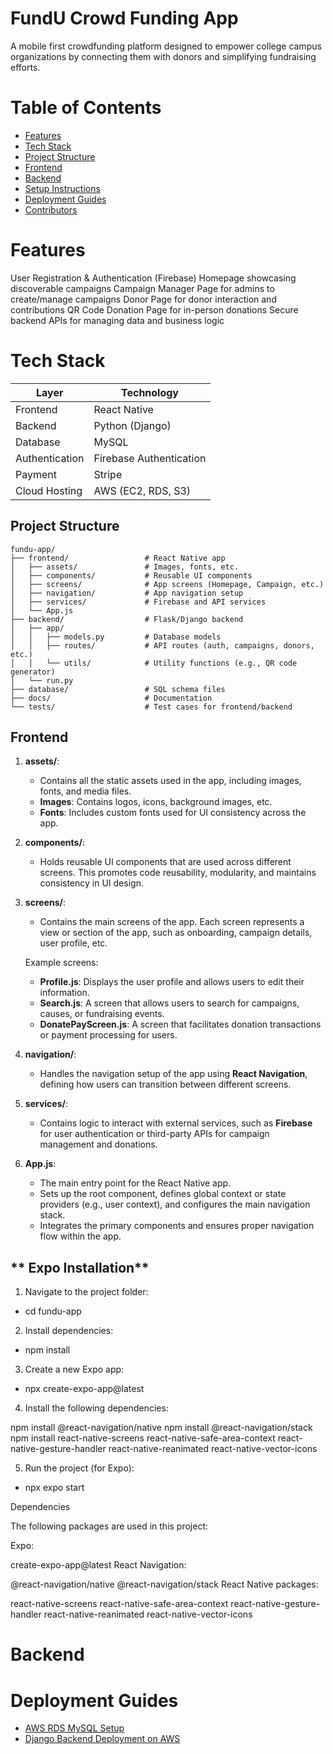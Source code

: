 # FundU Crowd Funding App
A mobile first crowdfunding platform designed to empower college campus organizations by connecting them with donors and simplifying fundraising efforts.

# Table of Contents

- [Features](#features)
- [Tech Stack](#tech-stack)
- [Project Structure](#project-structure)
- [Frontend](#Frontend)
- [Backend](#Backend)
- [Setup Instructions](#setup-instructions)
- [Deployment Guides](#deployment-guides)
- [Contributors](#contributors)

# Features

User Registration & Authentication (Firebase)
Homepage showcasing discoverable campaigns
Campaign Manager Page for admins to create/manage campaigns
Donor Page for donor interaction and contributions
QR Code Donation Page for in-person donations
Secure backend APIs for managing data and business logic

# Tech Stack

| **Layer**        | **Technology**                |
|------------------|-------------------------------|
| Frontend         | React Native                  |
| Backend          | Python (Django)               |
| Database         | MySQL                         |
| Authentication   | Firebase Authentication       |
| Payment          | Stripe                        |
| Cloud Hosting    | AWS (EC2, RDS, S3)            |

## Project Structure
```
fundu-app/
├── frontend/                 # React Native app
│   ├── assets/               # Images, fonts, etc.
│   ├── components/           # Reusable UI components
│   ├── screens/              # App screens (Homepage, Campaign, etc.)
│   ├── navigation/           # App navigation setup
│   ├── services/             # Firebase and API services
│   └── App.js
├── backend/                  # Flask/Django backend
│   ├── app/
│   │   ├── models.py         # Database models
│   │   ├── routes/           # API routes (auth, campaigns, donors, etc.)
│   │   └── utils/            # Utility functions (e.g., QR code generator)
│   └── run.py
├── database/                 # SQL schema files
├── docs/                     # Documentation
└── tests/                    # Test cases for frontend/backend
```
## Frontend
1. **assets/**:
   - Contains all the static assets used in the app, including images, fonts, and media files.
   - **Images**: Contains logos, icons, background images, etc.
   - **Fonts**: Includes custom fonts used for UI consistency across the app.

2. **components/**:
   - Holds reusable UI components that are used across different screens. This promotes code reusability, modularity, and maintains consistency in UI design.

3. **screens/**:
   - Contains the main screens of the app. Each screen represents a view or section of the app, such as onboarding, campaign details, user profile, etc.
   
   Example screens:
   - **Profile.js**: Displays the user profile and allows users to edit their information.
   - **Search.js**: A screen that allows users to search for campaigns, causes, or fundraising events.
   - **DonatePayScreen.js**: A screen that facilitates donation transactions or payment processing for users.

4. **navigation/**:
   - Handles the navigation setup of the app using **React Navigation**, defining how users can transition between different screens.

5. **services/**:
   - Contains logic to interact with external services, such as **Firebase** for user authentication or third-party APIs for campaign management and donations.

6. **App.js**:
   - The main entry point for the React Native app.
   - Sets up the root component, defines global context or state providers (e.g., user context), and configures the main navigation stack.
   - Integrates the primary components and ensures proper navigation flow within the app.

## ** Expo Installation**
1. Navigate to the project folder:

- cd fundu-app

2. Install dependencies:

- npm install

3. Create a new Expo app:

- npx create-expo-app@latest

4. Install the following dependencies:

npm install @react-navigation/native
npm install @react-navigation/stack
npm install react-native-screens react-native-safe-area-context react-native-gesture-handler react-native-reanimated react-native-vector-icons

5. Run the project (for Expo):

- npx expo start

Dependencies

The following packages are used in this project:

Expo:

create-expo-app@latest
React Navigation:

@react-navigation/native
@react-navigation/stack
React Native packages:

react-native-screens
react-native-safe-area-context
react-native-gesture-handler
react-native-reanimated
react-native-vector-icons

# Backend
# Deployment Guides
- [AWS RDS MySQL Setup](aws/SQL-RDS-Deployment.md)
- [Django Backend Deployment on AWS](aws/Django-Deployment-README.md)
